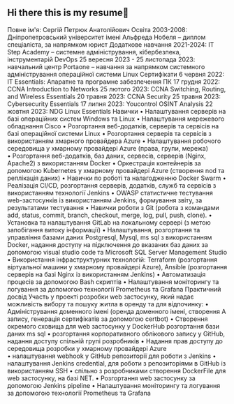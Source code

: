 ## Hi there this is my resume👋

Повне ім'я: Сергій Петрюк Анатолійович
Освіта
2003-2008: Дніпропетровський університет імені Альфреда Нобеля – диплом спеціаліста, за напрямком юрист
Додаткове навчання
2021-2024: IT Step Academy – системне адміністрування, кібербезпека, інструментарій DevOps 
25 вересня 2023 - 25 листопада 2023: навчальний центр Portaone – навчання за напрямком системного адміністрування операційної системи Linux
Сертифікати
6 червня 2022: IT Essentials: Апаратне та програмне забезпечення ПК
17 грудня 2022: CCNA Introduction to Networks
25 лютого 2023: CCNA Switching, Routing, and Wireless Essentials
20 травня 2023: CCNA Security
25 травня 2023: Cybersecurity Essentials
17 липня 2023: Youcontrol OSINT Analysis
22 жовтня 2023: NDG Linux Essentials
Навички
•	Налаштування серверів на базі операційних систем Windows та Linux
•	Налаштування мережевого обладнання Cisco
•	Розгортання веб-додатків, серверів та сервісів на базі операційної системи Linux
•	Розгортання серверів та сервісів з використанням хмарного провайдера Azure
•	Налаштування робочого середовища у хмарному провайдері Azure (права, групи, мережа)   
•	Розгортання веб-додатків, баз даних, сервесів, серверів (Nginx, Apache2)  з використанням Docker
•	Оркестрація контейнерів за допомогою Kubernetes у хмарному провайдері Azure (створення nod та реплікація даних) 
•	Навички по роботі та налагодженню Docker Swarm
•	Реалізація CI/CD, розгортання серверів, додатків, служб та сервісів з використанням технології Jenkins
•	OWASP статистичне тестування web-застосунків із використанням Jenkins, формування звіту, за результатами тестування 
•	Навички роботи з Git (робота з командами add, status, commit, branch, checkout, merge, log, pull, push, clone).
•	Установка та налаштування GitLab на локальному сервері (з метою запобігання витоку інформації)
•	Налаштування, розгортання та управління базами даних Postgresql, Mysql, ms sql з використанням Docker, надання доступу на підключення до вказаних баз даних за допомогою visual studio code та Microsoft SQL Server Management Studio  
•	Використання інфраструктурних технологій: Terraform (розгортання віртуальної машини у хмарному провайдері Azure), Ansible (розгортання серверів на базі Nginx із використанням Jenkins)
•	Автоматизація процесів за допомогою Bash скриптів
•	Налаштування моніторингу та логування за допомогою технології Prometheus та Grafana
Практичний досвід
Участь у проекті розробки web застосунку, який надає можливість вибору та пошуку житла в оренду та для відпочинку:
•	Адміністрування доменного імені (оренда доменного імені, створення А запису, генерація сертифікатів за допомогою certbot)
•	Створення окремого сховища для web застосунку у DockerHub розгортання бази даних ms sql
•	розгортання корпоративного облікового запису у GitHub, надання доступу спільній групі розробників
•	Надання прав доступу до середовища розробки у хмарному провайдері Azure   
•	налаштування webhook у GitHub репозиторії для роботи з Jenkins
•	налаштування Jenkins credential, для роботи з репозиторіями в GitHub із використанням SSH
•	спільно з розробниками створення DockerFile для web застосунку, на базі NET.
•	Розгортання web застосунку за допомогою Jenkins pipeline
•	Налаштування моніторингу та логування за допомогою технології Prometheus та Grafana    

